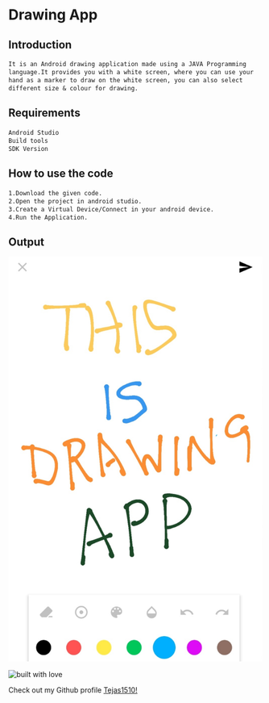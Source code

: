 # Drawing App

## Introduction
```
It is an Android drawing application made using a JAVA Programming language.It provides you with a white screen, where you can use your hand as a marker to draw on the white screen, you can also select different size & colour for drawing.
```

## Requirements
```
Android Studio 
Build tools
SDK Version
```

## How to use the code
```
1.Download the given code.
2.Open the project in android studio.
3.Create a Virtual Device/Connect in your android device.
4.Run the Application.
```
## Output

![](images/image.jpg)

![built with love](https://forthebadge.com/images/badges/built-with-love.svg)

Check out my Github profile [Tejas1510!](https://github.com/devmalik7)
